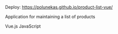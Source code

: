 Deploy: https://polunekas.github.io/product-list-vue/

Application for maintaining a list of products

Vue.js JavaScript
